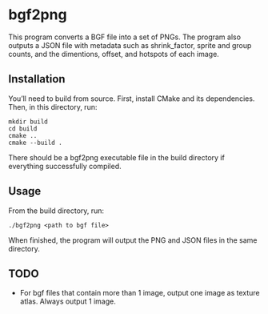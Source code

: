 # bgf2png
This program converts a BGF file into a set of PNGs. The program also outputs a JSON file with metadata such as shrink_factor, sprite and group counts, and the dimentions, offset, and hotspots of each image.
## Installation
You’ll need to build from source. First, install CMake and its dependencies. Then, in this directory, run:
```
mkdir build
cd build
cmake ..
cmake --build .
```
There should be a bgf2png executable file in the build directory if everything successfully compiled.
## Usage
From the build directory, run:
```
./bgf2png <path to bgf file>
```
When finished, the program will output the PNG and JSON files in the same directory.
## TODO
- For bgf files that contain more than 1 image, output one image as texture atlas. Always output 1 image.